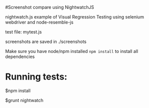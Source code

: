 
#Screenshot compare using NightwatchJS

nightwatch.js example of Visual Regression Testing using selenium webdriver and node-resemble-js
 
test file: mytest.js
 
screenshots are saved in ./screenshots

Make sure you have node/npm installed
`npm install` to install all dependencies

Running tests:
==============

$npm install

$grunt nightwatch



